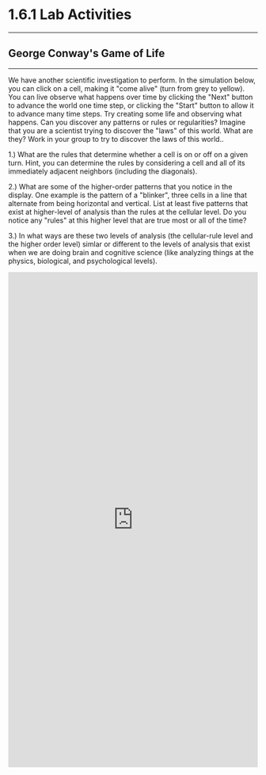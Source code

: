 # 1.6.1 Lab Activities

---
## George Conway's Game of Life
---

We have another scientific investigation to perform.
In the simulation below, you can click on a cell, making it "come alive" (turn from grey to yellow). 
You can live observe what happens over time by clicking the "Next" button to advance the world one time step, or clicking the "Start" button to allow it to advance many time steps. 
Try creating some life and observing what happens. Can you discover any patterns or rules or regularities?
Imagine that you are a scientist trying to discover the "laws" of this world. What are they?
Work in your group to try to discover the laws of this world..

1.) What are the rules that determine whether a cell is on or off on a given turn.
Hint, you can determine the rules by considering a cell and all of its immediately adjacent neighbors (including the diagonals).

2.) What are some of the higher-order patterns that you notice in the display.
One example is the pattern of a "blinker", three cells in a line that alternate from being horizontal and vertical.
List at least five patterns that exist at higher-level of analysis than the rules at the cellular level.
Do you notice any "rules" at this higher level that are true most or all of the time?

3.) In what ways are these two levels of analysis (the cellular-rule level and the higher order level) simlar or different to the 
levels of analysis that exist when we are doing brain and cognitive science (like analyzing things at the physics, biological, and psychological levels).

<iframe src="https://trinket.io/embed/pygame/99f8f62e31?toggleCode=true" width="100%" height="1000" frameborder="0" marginwidth="0" marginheight="0" allowfullscreen></iframe>